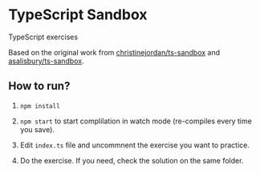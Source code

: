 # TypeScript Sandbox

TypeScript exercises

Based on the original work from [christinejordan/ts-sandbox](https://github.com/christinejordan/ts-sandbox) and [asalisbury/ts-sandbox](https://github.com/asalisbury/ts-sandbox).

## How to run?

1. `npm install`

2. `npm start` to start complilation in watch mode (re-compiles every time you save).

3. Edit `index.ts` file and uncommnent the exercise you want to practice.

4. Do the exercise. If you need, check the solution on the same folder.
